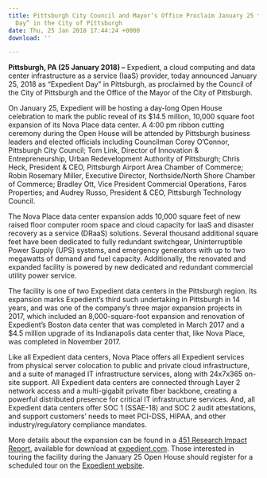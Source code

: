 ```yaml
---
title: Pittsburgh City Council and Mayor’s Office Proclaim January 25 to be “Expedient
  Day” in the City of Pittsburgh
date: Thu, 25 Jan 2018 17:44:24 +0000
download: ''

---
```

**Pittsburgh, PA (25 January 2018) –** Expedient, a cloud computing and data center infrastructure as a service (IaaS) provider, today announced January 25, 2018 as “Expedient Day” in Pittsburgh, as proclaimed by the Council of the City of Pittsburgh and the Office of the Mayor of the City of Pittsburgh.

On January 25, Expedient will be hosting a day-long Open House celebration to mark the public reveal of its $14.5 million, 10,000 square foot expansion of its Nova Place data center. A 4:00 pm ribbon cutting ceremony during the Open House will be attended by Pittsburgh business leaders and elected officials including Councilman Corey O’Connor, Pittsburgh City Council; Tom Link, Director of Innovation & Entrepreneurship, Urban Redevelopment Authority of Pittsburgh; Chris Heck, President & CEO, Pittsburgh Airport Area Chamber of Commerce; Robin Rosemary Miller, Executive Director, Northside/North Shore Chamber of Commerce; Bradley Ott, Vice President Commercial Operations, Faros Properties; and Audrey Russo, President & CEO, Pittsburgh Technology Council.

The Nova Place data center expansion adds 10,000 square feet of new raised floor computer room space and cloud capacity for IaaS and disaster recovery as a service (DRaaS) solutions. Several thousand additional square feet have been dedicated to fully redundant switchgear, Uninterruptible Power Supply (UPS) systems, and emergency generators with up to two megawatts of demand and fuel capacity. Additionally, the renovated and expanded facility is powered by new dedicated and redundant commercial utility power service.

The facility is one of two Expedient data centers in the Pittsburgh region. Its expansion marks Expedient’s third such undertaking in Pittsburgh in 14 years, and was one of the company’s three major expansion projects in 2017, which included an 8,000-square-foot expansion and renovation of Expedient’s Boston data center that was completed in March 2017 and a $4.5 million upgrade of its Indianapolis data center that, like Nova Place, was completed in November 2017.

Like all Expedient data centers, Nova Place offers all Expedient services from physical server colocation to public and private cloud infrastructure, and a suite of managed IT infrastructure services, along with 24x7x365 on-site support. All Expedient data centers are connected through Layer 2 network access and a multi-gigabit private fiber backbone, creating a powerful distributed presence for critical IT infrastructure services. And, all Expedient data centers offer SOC 1 (SSAE-18) and SOC 2 audit attestations, and support customers’ needs to meet PCI-DSS, HIPAA, and other industry/regulatory compliance mandates.

More details about the expansion can be found in a [451 Research Impact Report](https://www.expedient.com/451-research-pitt-expansion/?utm_source=prnewswire&utm_medium=press%20release), available for download at [expedient.com](https://www.expedient.com/451-research-pitt-expansion/?utm_source=prnewswire&utm_medium=press%20release). Those interested in touring the facility during the January 25 Open House should register for a scheduled tour on the [Expedient website](http://go.expedient.com/PIT-expansion).